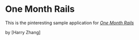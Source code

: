 # One Month Rails

This is the pinteresting sample application for 
[*One Month Rails*](http://onemonthrails.com)

by [Harry Zhang]